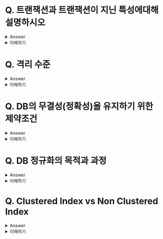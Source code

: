 #  Q. 트랜잭션과 트랜잭션이 지닌 특성에대해 설명하시오
<details>
	<summary>Answer</summary>
  
* DB에서 트랜 잭션이란 하나의 작업을 처리하기 위한 단위이며,  ACID 4가지 특성을 지니고 있습니다.
	* 원자성(Atomicity)
	* 일관성(Consistency)
	* 격리성(Isolation)
	* 영속성(Durability)

* 원자성은 All or Nothing을 의미. 하나의 트랜잭션은 완벽하게 실행되거나, 처리 중 문제가 발생하면 모두 취소되어야 한다.

* 일관성은 시스템이 가지고 있는 고정 요소는 트랜잭션 수행 전, 후가 같아야 함을 의미.

* 격리성이란 하나의 트랙잭션이 실행되는 도중에는 다른 트랜잭션이 끼어들 수 없음.

* 영속성이란 트랜잭션이 성공적으로 완료되었다면, 그 결과는 영구적으로 보존되어야 함을 의미.


</details>

<details>
	<summary>이해하기</summary>

## Reference
* [YouTube](https://www.youtube.com/watch?v=q_KU7Ek_XA4&ab_channel=%EC%97%90%EB%93%80%EC%98%A8)
  
## 내용
* 일관성
	* 만약 A가 1000원, B가 0원이 있을 때
	* A가 B에게 500원을 보내면 각각 500원씩 잔액이 남아있어야 한다.
	* 만약 A는 500원이 차감되었지만, B는 추가되지않고 0원에 머물러있다면? 일관성이 깨진것이다.

* 영속성
	* 어떠한 천재지변이 발생할지라도 트랜잭션이 성공한 데이터는 사라지거나 변경되면 안된다.

</details>


# Q. 격리 수준

<details>
	<summary>Answer</summary>
  
* 트랜잭션의 독립성은, 실행중인 트랜잭션에 끼어들 수 없음을 의미한다. DB에서는 다른 트랜잭션에 접근할 수 있는 수준을 4단계로 나누어 구분하고 있다.
  * 단계가 내려갈수록  격리 수준은 높아지지만, 성능은 떨어진다.
  * 단계가 내려갈수록 동시성은 떨어지지만, 데이터 정합성은 높아진다.

1. READ-UNCOMMITED
* `commit 전`의 트랜잭션 데이터 변경 내용을 다른 트랜잭션이 읽을 수 있다. 
* 하지만 이 경우 커밋 이전에 참조한 데이터가 rollback될 수 있다. 
* 즉, `Dirty Read가 발생`할 수 있다.

2. READ-COMMITED
* READ-UNCOMMITTED 의 `Dirty Read문제를 해결`한다. 
* `커밋이 완료된 트랜잭션`의 변경사항만 다른 트랜잭션에서 조회할 수 있다.  
* `대부분 RDB는 READ-COMMITED가 Default` 값이다.
* READ-COMMITED는 동일한 쿼리의 결과가 다른결과를 출력하는 `Non-Repeatable Read문제가 발생`할 수 있다. 
* 즉, 데이터가 불일치하는 문제가 발생한다. 

3. REPEATABLE-READ
* READ-COMMITED와 같이 커밋이 완료된 트랜잭션만 참조가 가능하다.
* 하지만 Non-Repeatable Read문제를 해결하여 `한 트랜잭션에서 동일한 요청에 같은 결과를 출력`한다.
* REPEATABLE-READ에서는 `실행결과 갯수가 달라지는 Phantom Read 문제가 발생`할 수 있다.
	* 하나의 트랜잭션에서 `count(*)에 대한 결과 개수가 다르다.`
	* 중간에 다른트랜잭션에서 데이터가 추가된다면 결과가 달라질 수 있다.

4. SERIALIZABLE
* `다른 트랜잭션으로의 접근이 불가`하다.
* 가장 엄격하지만 성능은 가장떨어진다.
* 데이터 베이스에서는 `잘 사용되지 않는다.`

</details>

<details>
	<summary>이해하기</summary>

## Reference
*  [nesoy.github.io](https://nesoy.github.io/articles/2019-05/Database-Transaction-isolation) 
*  [우아한Tech](https://www.youtube.com/watch?v=e9PC0sroCzc&ab_channel=%EC%9A%B0%EC%95%84%ED%95%9CTech) 

</details>

# Q. DB의 무결성(정확성)을 유지하기 위한 제약조건
<details>
	<summary>Answer</summary>

1. 개체 무결성 제약조건
* 기본키에 대한 성질을 의미한다.
* `기본키는 NULL이나 중복값을 가질 수 없다.`

2. 참조 무결성 제약조건
* `참조할 수 없는 외래키 값을 가질 수 없다.`
* 즉, 외래키로 찾아갔는데 데이터가 존재하지 않는다면 참조 무결성을 위배한 것.

3. 도메인 무결성 제약조건
* 주어진 속성의 값이 도메인에 속한 값이어야 한다.
	* 도메인이란 속성이 가질 수 있는 값의 범위를 의미한다. 
	* ex) 성별은 남, 여의 값을 가진다.
* 즉, `도메인을 벗어나는 값이 입력되면 안된다.`
	* 성별에는 남, 여만 입력되어야 한다.

</details>

<details>
	<summary>이해하기</summary>

## Reference
* [YouTube](https://www.youtube.com/watch?v=K3YxdmHj4sg&ab_channel=%EC%97%90%EB%93%80%EC%98%A8)
 
</details>

# Q. DB 정규화의 목적과 과정

<details>
	<summary>Answer</summary>

## 목적
* 데이터 구조의 안정성을 최대화
* `중복을 배제하여 삽입, 삭제, 갱신 이상의 발생을 방지.`

## 정규화 과정
* 1 정규형 -> 2 -> 3 -> BCNF -> 4 -> 5 정규형
	* 도부이결다조
* 실무에서는 대부분 1~3, 필요시 BCNF까지 정규화 과정을 거침.

### 1 정규형
* 모든 도메인은 원자값을 갖도록 해야한다.
	* DB에서 원자값이란 모호한 개념이다.
	* ex) 홍길동이라는 이름은 성(홍)과 이름(길동)을 나눌 수 있다.

* 1정규형은, 여러개의 주제를 갖는 속성 값들을, 하나의 주제를 갖는 테이블이 될 수 있도록 분해하는 것.

### 2 정규형
* 부분 함수적 종속을 제거한다. 
	* 부분함수적 종속은 복합키를 가진 테이블에서 발생한다.
	* `학번, 주민등록번호`로 복합키가 구성되어 있다면
	* `주민등록번호`만으로도 학생의 이름을 알 수 있다.
	* 이러한 경우를 부분함수 종속이 발생했다고 표현하며, `주민등록번호`를 key로 가지는 새로운 테이블로 생성하여 분리한다.
		* 주민등록 번호를 PK로 하는 경우는 드물지만 직관적으로 표현하고자 예시로 들었다.


### 3 정규형
* 이행적 함수적 종속제거
	* A -> B -> C 의 관계가 존재해서는 안된다.
	* `주문번호(pk), 주문날짜, 회원ID, 회원명, 회원등급` 로 테이블이 구성되어있다면
		* 주문번호(A)로는 회원 ID(B)가 결정된다. (누가 주문했는지 알아야하니까)
		* 회원 ID(B)로는 회원명(C), 회원등급(C)이 결정된다.
	* 이 경우 `주문번호(pk), 주문날짜, 회원ID`
	* `회원ID(pk), 회원명, 회원등급`
	* 2개의 테이블로 분리한다.

### BCNF
* 모든 결정자는 후보키어야 한다. 후보키가 아닌속성이 결정자가 되면 안된다.
* 많이 발생하지 않는다.

### 4 정규형
* 다치 종속제거
* 다치종속(MVD)
* Multi Value

### 5 정규형
* 조인종속 제거

</details>

<details>
	<summary>이해하기</summary>

## Reference
* [YouTube](https://www.youtube.com/watch?v=RXQ1kZ_JHqg&ab_channel=%EC%97%90%EB%93%80%EC%98%A8)
  
</details>

# Q. Clustered Index vs Non Clustered Index
<details>
	<summary>Answer</summary>


## Clustered Index
* 테이블 당 1개만 생성 가능하다.
* 물리적으로 정렬되어 있다.
	* Leaf노드에 실제 데이터가 존재한다.
* PK설정 시 자동으로 클러스터드 인덱스가 생성된다.
	* 즉, `해당 테이블은 PK를 기준으로 정렬되어 저장`된다.
	* PK로 자동생성되는것을 원하는 컬럼으로 변경하는것도 가능하다.(복합키도 가능)
* 검색속도는 빠르지만 삽입, 수정, 삭제는 느리다.
	* 정렬을 유지해야하기 때문에 이동연산이 수행된다.
* 테이블이 자주 변경되지 않고, 자주 조회하는 경우에 유리하다.
	* 범위검색을 할 때도 좋다. (빠르게 Leaf 노드에 도달이 가능하니깐)


## Non Clustered Index

* 인덱스를 충분히 생성할 수 있다. (249개?)
* `별도의 디스크 공간에 인덱스 테이블을 생성`한다.
* 따라서 Leaf노드에는 데이터가아닌, 데이터에 대한 포인터가 존재한다.
	* 실제 데이터가 존재하는 테이블에 대한 포인터(주소 값)
* Leaf노드의 구조는 마치 LinkedList와 유사하다. 즉, 논리적(물리적 x)으로 연결되어있기 때문에 조회속도는 느리지만 삽입, 삭제, 변경의 속도는 빠르다.


</details>

<details>
	<summary>이해하기</summary>

## Reference

* [탁구치는 개발자 :: 클러스터드 인덱스와 넌 클러스터드 인덱스](https://lng1982.tistory.com/144)
* [데이터베이스 클러스터 인덱스와 넌클러스터 인덱스/ 개념 총정리](https://junghn.tistory.com/entry/DB-%ED%81%B4%EB%9F%AC%EC%8A%A4%ED%84%B0-%EC%9D%B8%EB%8D%B1%EC%8A%A4%EC%99%80-%EB%84%8C%ED%81%B4%EB%9F%AC%EC%8A%A4%ED%84%B0-%EC%9D%B8%EB%8D%B1%EC%8A%A4-%EA%B0%9C%EB%85%90-%EC%B4%9D%EC%A0%95%EB%A6%AC)
* https://gocoder.tistory.com/1826
* https://gwang920.github.io/database/clusterednonclustered/

  
## 내용

### 인덱스란?
* 정렬된 컬럼을 별도의 디스크에 저장하여 색인의 역할을 해주어 빠른 검색을 도와주는 역할을 한다.
* 인덱스는 별도의 디스크 공간이 필요하고, 인덱스를 가진 테이블에 DML을 수행하는 경우 더 많은 비용과 시간이 필요.
* 따라서 인덱스를 생성시 Clustered, Non Clustered 인덱스를 구분하여 생성하는 것은 중요한 개념

</details>
